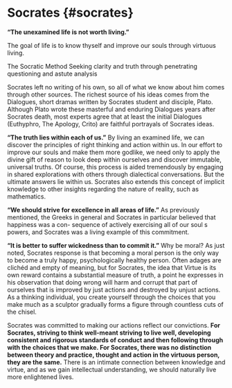 # Socrates {#socrates}

**“The unexamined life is not worth living.”**

The goal of life is to know thyself and improve our souls through virtuous living.

The Socratic Method Seeking clarity and truth through penetrating questioning and astute analysis

Socrates left no writing of his own, so all of what we know about him comes through other sources. The richest source of his ideas comes from the Dialogues, short dramas written by Socrates student and disciple, Plato. Although Plato wrote these masterful and enduring Dialogues years after Socrates death, most experts agree that at least the initial Dialogues (Euthyphro, The Apology, Crito) are faithful portrayals of Socrates ideas.

**“The truth lies within each of us.”** By living an examined life, we can discover the principles of right thinking and action within us. In our effort to improve our souls and make them more godlike, we need only to apply the divine gift of reason to look deep within ourselves and discover immutable, universal truths. Of course, this process is aided tremendously by engaging in shared explorations with others through dialectical conversations. But the ultimate answers lie within us. Socrates also extends this concept of implicit knowledge to other insights regarding the nature of reality, such as mathematics.

**“We should strive for excellence in all areas of life.”** As previously mentioned, the Greeks in general and Socrates in particular believed that happiness was a con- sequence of actively exercising all of our soul s powers, and Socrates was a living example of this commitment.

**“It is better to suffer wickedness than to commit it.”** Why be moral? As just noted, Socrates response is that becoming a moral person is the only way to become a truly happy, psychologically healthy person. Often adages are clichéd and empty of meaning, but for Socrates, the idea that Virtue is its own reward contains a substantial measure of truth, a point he expresses in his observation that doing wrong will harm and corrupt that part of ourselves that is improved by just actions and destroyed by unjust actions. As a thinking individual, you create yourself through the choices that you make much as a sculptor gradually forms a figure through countless cuts of the chisel.

Socrates was committed to making our actions reflect our convictions. **For Socrates, striving to think well-meant striving to live well, developing consistent and rigorous standards of conduct and then following through with the choices that we make. For Socrates, there was no distinction between theory and practice, thought and action in the virtuous person, they are the same.** There is an intimate connection between knowledge and virtue, and as we gain intellectual understanding, we should naturally live more enlightened lives.